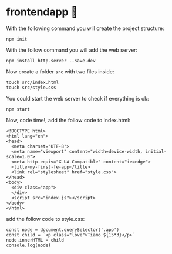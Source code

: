 # frontendapp 🦈

With the following command you will create the project structure:
  
    npm init

With the follow command you will add the web server:
    
    npm install http-server --save-dev

Now create a folder `src` with two files inside:
    
    touch src/index.html
    touch src/style.css

You could start the web server to check if everything is ok:
    
    npm start

Now, code time!, add the follow code to index.html:
```
<!DOCTYPE html>
<html lang="en">
<head>
  <meta charset="UTF-8">
  <meta name="viewport" content="width=device-width, initial-scale=1.0">
  <meta http-equiv="X-UA-Compatible" content="ie=edge">
  <title>my-first-fe-app</title>
  <link rel="stylesheet" href="style.css">
</head>
<body>
  <div class="app">
  </div>
  <script src="index.js"></script>
</body>
</html>
````
add the follow code to style.css:

```
const node = document.querySelector('.app')
const child = `<p class="love">Tiamo ${15*3}</p>`
node.innerHTML = child
console.log(node)
```

